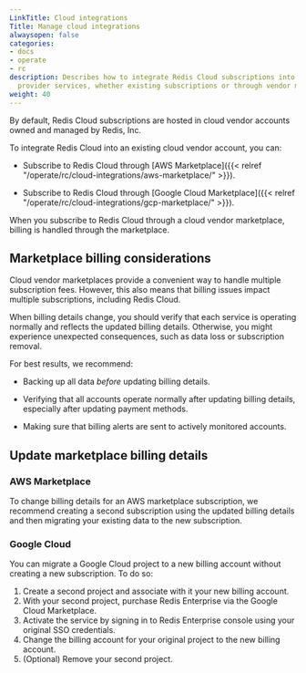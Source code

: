 ```yaml
---
LinkTitle: Cloud integrations
Title: Manage cloud integrations
alwaysopen: false
categories:
- docs
- operate
- rc
description: Describes how to integrate Redis Cloud subscriptions into existing cloud
  provider services, whether existing subscriptions or through vendor marketplaces.
weight: 40
---
```


By default, Redis Cloud subscriptions are hosted in cloud vendor accounts owned and managed by Redis, Inc.

To integrate Redis Cloud into an existing cloud vendor account, you can:

- Subscribe to Redis Cloud through [AWS Marketplace]({{< relref "/operate/rc/cloud-integrations/aws-marketplace/" >}}).

- Subscribe to Redis Cloud through [Google Cloud Marketplace]({{< relref "/operate/rc/cloud-integrations/gcp-marketplace/" >}}).

When you subscribe to Redis Cloud through a cloud vendor marketplace, billing is handled through the marketplace.

## Marketplace billing considerations

Cloud vendor marketplaces provide a convenient way to handle multiple subscription fees.  However, this also means that billing issues impact multiple subscriptions, including Redis Cloud.

When billing details change, you should verify that each service is operating normally and reflects the updated billing details.  Otherwise, you might experience unexpected consequences, such as data loss or subscription removal.

For best results, we recommend:

- Backing up all data _before_ updating billing details.

- Verifying that all accounts operate normally after updating billing details, especially after updating payment methods.

- Making sure that billing alerts are sent to actively monitored accounts.

## Update marketplace billing details


### AWS Marketplace
To change billing details for an AWS marketplace subscription, we recommend creating a second subscription using the updated billing details and then migrating your existing data to the new subscription. 

### Google Cloud
You can migrate a Google Cloud project to a new billing account without creating a new subscription.  To do so:

1. Create a second project and associate with it your new billing account.
2. With your second project, purchase Redis Enterprise via the Google Cloud Marketplace.
3. Activate the service by signing in to Redis Enterprise console using your original SSO credentials.
4. Change the billing account for your original project to the new billing account.
5. (Optional) Remove your second project.